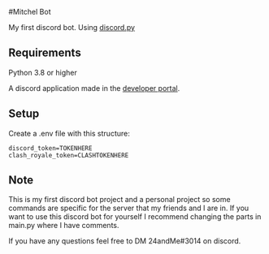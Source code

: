 #Mitchel Bot

My first discord bot. Using [discord.py](https://github.com/Rapptz/discord.py)

## Requirements
Python 3.8 or higher

A discord application made in the [developer portal](https://discord.com/developers/applications).

## Setup
Create a .env file with this structure:
```env
discord_token=TOKENHERE
clash_royale_token=CLASHTOKENHERE
```

## Note
This is my first discord bot project and a personal project so some commands
are specific for the server that my friends and I are in. If you want to use this discord bot
for yourself I recommend changing the parts in main.py where I have comments.

If you have any questions feel free to DM 24andMe#3014 on discord.